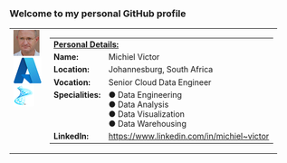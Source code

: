 ### Welcome to my personal GitHub profile

<table>
<tr><td valign=top>
  <img src="https://github.com/MichielVictor/MichielVictor/blob/320f4da9fe640c57699d516c084ab95c5cffdc8e/Images/Michiel.png"></img><br>
  <img src="https://github.com/MichielVictor/MichielVictor/blob/320f4da9fe640c57699d516c084ab95c5cffdc8e/Images/Azure.png"></img><br>
  <img src="https://github.com/MichielVictor/MichielVictor/blob/320f4da9fe640c57699d516c084ab95c5cffdc8e/Images/Azure%20SQL%20Server.png"></img><br>
  
</td><td>
<table>
<tr><td colspan=2><b><u>Personal Details:</u></b></td></tr>
<tr><td><b>Name:</b></td><td>Michiel Victor</td></tr>
<tr><td><b>Location:</b></td><td>Johannesburg, South Africa</td></tr>
<tr><td><b>Vocation:</b></td><td>Senior Cloud Data Engineer</td></tr>
<tr><td valign=top><b>Specialities:</b></td><td>● Data Engineering<br>● Data Analysis<br>● Data Visualization<br>● Data Warehousing</td></tr>
<tr><td><b>LinkedIn:</b></td><td><a href='https://www.linkedin.com/in/michiel~victor'>https://www.linkedin.com/in/michiel~victor</a></td></tr>
</table>
</td></tr>
</table>

